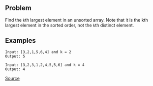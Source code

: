 ## Problem
Find the `k`th largest element in an unsorted array. Note that it is the kth largest element in the sorted order, not the `k`th distinct element.


## Examples
```
Input: [3,2,1,5,6,4] and k = 2
Output: 5
```

```
Input: [3,2,3,1,2,4,5,5,6] and k = 4
Output: 4
```

[Source](https://leetcode.com/problems/kth-largest-element-in-an-array/description/)
